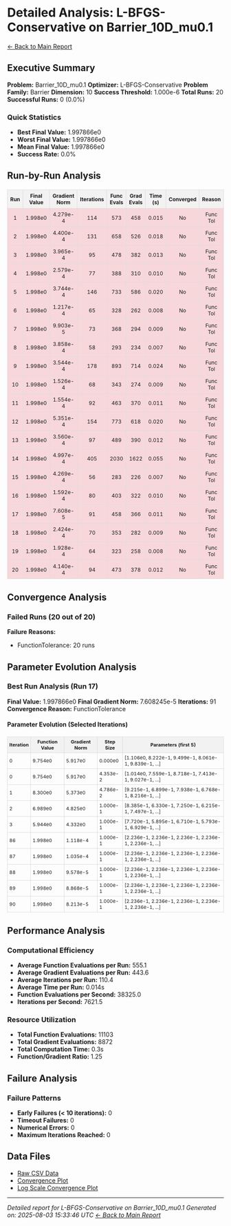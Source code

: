 # Detailed Analysis: L-BFGS-Conservative on Barrier_10D_mu0.1
[← Back to Main Report](benchmark_report.md)
## Executive Summary
**Problem:** Barrier_10D_mu0.1
**Optimizer:** L-BFGS-Conservative
**Problem Family:** Barrier
**Dimension:** 10
**Success Threshold:** 1.000e-6
**Total Runs:** 20
**Successful Runs:** 0 (0.0%)

### Quick Statistics
* **Best Final Value:** 1.997866e0
* **Worst Final Value:** 1.997866e0
* **Mean Final Value:** 1.997866e0
* **Success Rate:** 0.0%


## Run-by-Run Analysis
<table style="border-collapse: collapse; width: 100%; margin: 20px 0; font-size: 12px;">
<tr style="background-color: #f2f2f2;">
<th style="border: 1px solid #ddd; padding: 6px; text-align: center;">Run</th>
<th style="border: 1px solid #ddd; padding: 6px; text-align: center;">Final Value</th>
<th style="border: 1px solid #ddd; padding: 6px; text-align: center;">Gradient Norm</th>
<th style="border: 1px solid #ddd; padding: 6px; text-align: center;">Iterations</th>
<th style="border: 1px solid #ddd; padding: 6px; text-align: center;">Func Evals</th>
<th style="border: 1px solid #ddd; padding: 6px; text-align: center;">Grad Evals</th>
<th style="border: 1px solid #ddd; padding: 6px; text-align: center;">Time (s)</th>
<th style="border: 1px solid #ddd; padding: 6px; text-align: center;">Converged</th>
<th style="border: 1px solid #ddd; padding: 6px; text-align: center;">Reason</th>
</tr>
<tr style="background-color: #f8d7da;">
<td style="border: 1px solid #ddd; padding: 6px; text-align: center;">1</td>
<td style="border: 1px solid #ddd; padding: 6px; text-align: center;">1.998e0</td>
<td style="border: 1px solid #ddd; padding: 6px; text-align: center;">4.279e-4</td>
<td style="border: 1px solid #ddd; padding: 6px; text-align: center;">114</td>
<td style="border: 1px solid #ddd; padding: 6px; text-align: center;">573</td>
<td style="border: 1px solid #ddd; padding: 6px; text-align: center;">458</td>
<td style="border: 1px solid #ddd; padding: 6px; text-align: center;">0.015</td>
<td style="border: 1px solid #ddd; padding: 6px; text-align: center;">No</td>
<td style="border: 1px solid #ddd; padding: 6px; text-align: center;">Func Tol</td>
</tr>
<tr style="background-color: #f8d7da;">
<td style="border: 1px solid #ddd; padding: 6px; text-align: center;">2</td>
<td style="border: 1px solid #ddd; padding: 6px; text-align: center;">1.998e0</td>
<td style="border: 1px solid #ddd; padding: 6px; text-align: center;">4.400e-4</td>
<td style="border: 1px solid #ddd; padding: 6px; text-align: center;">131</td>
<td style="border: 1px solid #ddd; padding: 6px; text-align: center;">658</td>
<td style="border: 1px solid #ddd; padding: 6px; text-align: center;">526</td>
<td style="border: 1px solid #ddd; padding: 6px; text-align: center;">0.018</td>
<td style="border: 1px solid #ddd; padding: 6px; text-align: center;">No</td>
<td style="border: 1px solid #ddd; padding: 6px; text-align: center;">Func Tol</td>
</tr>
<tr style="background-color: #f8d7da;">
<td style="border: 1px solid #ddd; padding: 6px; text-align: center;">3</td>
<td style="border: 1px solid #ddd; padding: 6px; text-align: center;">1.998e0</td>
<td style="border: 1px solid #ddd; padding: 6px; text-align: center;">3.965e-4</td>
<td style="border: 1px solid #ddd; padding: 6px; text-align: center;">95</td>
<td style="border: 1px solid #ddd; padding: 6px; text-align: center;">478</td>
<td style="border: 1px solid #ddd; padding: 6px; text-align: center;">382</td>
<td style="border: 1px solid #ddd; padding: 6px; text-align: center;">0.013</td>
<td style="border: 1px solid #ddd; padding: 6px; text-align: center;">No</td>
<td style="border: 1px solid #ddd; padding: 6px; text-align: center;">Func Tol</td>
</tr>
<tr style="background-color: #f8d7da;">
<td style="border: 1px solid #ddd; padding: 6px; text-align: center;">4</td>
<td style="border: 1px solid #ddd; padding: 6px; text-align: center;">1.998e0</td>
<td style="border: 1px solid #ddd; padding: 6px; text-align: center;">2.579e-4</td>
<td style="border: 1px solid #ddd; padding: 6px; text-align: center;">77</td>
<td style="border: 1px solid #ddd; padding: 6px; text-align: center;">388</td>
<td style="border: 1px solid #ddd; padding: 6px; text-align: center;">310</td>
<td style="border: 1px solid #ddd; padding: 6px; text-align: center;">0.010</td>
<td style="border: 1px solid #ddd; padding: 6px; text-align: center;">No</td>
<td style="border: 1px solid #ddd; padding: 6px; text-align: center;">Func Tol</td>
</tr>
<tr style="background-color: #f8d7da;">
<td style="border: 1px solid #ddd; padding: 6px; text-align: center;">5</td>
<td style="border: 1px solid #ddd; padding: 6px; text-align: center;">1.998e0</td>
<td style="border: 1px solid #ddd; padding: 6px; text-align: center;">3.744e-4</td>
<td style="border: 1px solid #ddd; padding: 6px; text-align: center;">146</td>
<td style="border: 1px solid #ddd; padding: 6px; text-align: center;">733</td>
<td style="border: 1px solid #ddd; padding: 6px; text-align: center;">586</td>
<td style="border: 1px solid #ddd; padding: 6px; text-align: center;">0.020</td>
<td style="border: 1px solid #ddd; padding: 6px; text-align: center;">No</td>
<td style="border: 1px solid #ddd; padding: 6px; text-align: center;">Func Tol</td>
</tr>
<tr style="background-color: #f8d7da;">
<td style="border: 1px solid #ddd; padding: 6px; text-align: center;">6</td>
<td style="border: 1px solid #ddd; padding: 6px; text-align: center;">1.998e0</td>
<td style="border: 1px solid #ddd; padding: 6px; text-align: center;">1.217e-4</td>
<td style="border: 1px solid #ddd; padding: 6px; text-align: center;">65</td>
<td style="border: 1px solid #ddd; padding: 6px; text-align: center;">328</td>
<td style="border: 1px solid #ddd; padding: 6px; text-align: center;">262</td>
<td style="border: 1px solid #ddd; padding: 6px; text-align: center;">0.008</td>
<td style="border: 1px solid #ddd; padding: 6px; text-align: center;">No</td>
<td style="border: 1px solid #ddd; padding: 6px; text-align: center;">Func Tol</td>
</tr>
<tr style="background-color: #f8d7da;">
<td style="border: 1px solid #ddd; padding: 6px; text-align: center;">7</td>
<td style="border: 1px solid #ddd; padding: 6px; text-align: center;">1.998e0</td>
<td style="border: 1px solid #ddd; padding: 6px; text-align: center;">9.903e-5</td>
<td style="border: 1px solid #ddd; padding: 6px; text-align: center;">73</td>
<td style="border: 1px solid #ddd; padding: 6px; text-align: center;">368</td>
<td style="border: 1px solid #ddd; padding: 6px; text-align: center;">294</td>
<td style="border: 1px solid #ddd; padding: 6px; text-align: center;">0.009</td>
<td style="border: 1px solid #ddd; padding: 6px; text-align: center;">No</td>
<td style="border: 1px solid #ddd; padding: 6px; text-align: center;">Func Tol</td>
</tr>
<tr style="background-color: #f8d7da;">
<td style="border: 1px solid #ddd; padding: 6px; text-align: center;">8</td>
<td style="border: 1px solid #ddd; padding: 6px; text-align: center;">1.998e0</td>
<td style="border: 1px solid #ddd; padding: 6px; text-align: center;">3.858e-4</td>
<td style="border: 1px solid #ddd; padding: 6px; text-align: center;">58</td>
<td style="border: 1px solid #ddd; padding: 6px; text-align: center;">293</td>
<td style="border: 1px solid #ddd; padding: 6px; text-align: center;">234</td>
<td style="border: 1px solid #ddd; padding: 6px; text-align: center;">0.007</td>
<td style="border: 1px solid #ddd; padding: 6px; text-align: center;">No</td>
<td style="border: 1px solid #ddd; padding: 6px; text-align: center;">Func Tol</td>
</tr>
<tr style="background-color: #f8d7da;">
<td style="border: 1px solid #ddd; padding: 6px; text-align: center;">9</td>
<td style="border: 1px solid #ddd; padding: 6px; text-align: center;">1.998e0</td>
<td style="border: 1px solid #ddd; padding: 6px; text-align: center;">3.544e-4</td>
<td style="border: 1px solid #ddd; padding: 6px; text-align: center;">178</td>
<td style="border: 1px solid #ddd; padding: 6px; text-align: center;">893</td>
<td style="border: 1px solid #ddd; padding: 6px; text-align: center;">714</td>
<td style="border: 1px solid #ddd; padding: 6px; text-align: center;">0.024</td>
<td style="border: 1px solid #ddd; padding: 6px; text-align: center;">No</td>
<td style="border: 1px solid #ddd; padding: 6px; text-align: center;">Func Tol</td>
</tr>
<tr style="background-color: #f8d7da;">
<td style="border: 1px solid #ddd; padding: 6px; text-align: center;">10</td>
<td style="border: 1px solid #ddd; padding: 6px; text-align: center;">1.998e0</td>
<td style="border: 1px solid #ddd; padding: 6px; text-align: center;">1.526e-4</td>
<td style="border: 1px solid #ddd; padding: 6px; text-align: center;">68</td>
<td style="border: 1px solid #ddd; padding: 6px; text-align: center;">343</td>
<td style="border: 1px solid #ddd; padding: 6px; text-align: center;">274</td>
<td style="border: 1px solid #ddd; padding: 6px; text-align: center;">0.009</td>
<td style="border: 1px solid #ddd; padding: 6px; text-align: center;">No</td>
<td style="border: 1px solid #ddd; padding: 6px; text-align: center;">Func Tol</td>
</tr>
<tr style="background-color: #f8d7da;">
<td style="border: 1px solid #ddd; padding: 6px; text-align: center;">11</td>
<td style="border: 1px solid #ddd; padding: 6px; text-align: center;">1.998e0</td>
<td style="border: 1px solid #ddd; padding: 6px; text-align: center;">1.554e-4</td>
<td style="border: 1px solid #ddd; padding: 6px; text-align: center;">92</td>
<td style="border: 1px solid #ddd; padding: 6px; text-align: center;">463</td>
<td style="border: 1px solid #ddd; padding: 6px; text-align: center;">370</td>
<td style="border: 1px solid #ddd; padding: 6px; text-align: center;">0.011</td>
<td style="border: 1px solid #ddd; padding: 6px; text-align: center;">No</td>
<td style="border: 1px solid #ddd; padding: 6px; text-align: center;">Func Tol</td>
</tr>
<tr style="background-color: #f8d7da;">
<td style="border: 1px solid #ddd; padding: 6px; text-align: center;">12</td>
<td style="border: 1px solid #ddd; padding: 6px; text-align: center;">1.998e0</td>
<td style="border: 1px solid #ddd; padding: 6px; text-align: center;">5.351e-4</td>
<td style="border: 1px solid #ddd; padding: 6px; text-align: center;">154</td>
<td style="border: 1px solid #ddd; padding: 6px; text-align: center;">773</td>
<td style="border: 1px solid #ddd; padding: 6px; text-align: center;">618</td>
<td style="border: 1px solid #ddd; padding: 6px; text-align: center;">0.020</td>
<td style="border: 1px solid #ddd; padding: 6px; text-align: center;">No</td>
<td style="border: 1px solid #ddd; padding: 6px; text-align: center;">Func Tol</td>
</tr>
<tr style="background-color: #f8d7da;">
<td style="border: 1px solid #ddd; padding: 6px; text-align: center;">13</td>
<td style="border: 1px solid #ddd; padding: 6px; text-align: center;">1.998e0</td>
<td style="border: 1px solid #ddd; padding: 6px; text-align: center;">3.560e-4</td>
<td style="border: 1px solid #ddd; padding: 6px; text-align: center;">97</td>
<td style="border: 1px solid #ddd; padding: 6px; text-align: center;">489</td>
<td style="border: 1px solid #ddd; padding: 6px; text-align: center;">390</td>
<td style="border: 1px solid #ddd; padding: 6px; text-align: center;">0.012</td>
<td style="border: 1px solid #ddd; padding: 6px; text-align: center;">No</td>
<td style="border: 1px solid #ddd; padding: 6px; text-align: center;">Func Tol</td>
</tr>
<tr style="background-color: #f8d7da;">
<td style="border: 1px solid #ddd; padding: 6px; text-align: center;">14</td>
<td style="border: 1px solid #ddd; padding: 6px; text-align: center;">1.998e0</td>
<td style="border: 1px solid #ddd; padding: 6px; text-align: center;">4.997e-4</td>
<td style="border: 1px solid #ddd; padding: 6px; text-align: center;">405</td>
<td style="border: 1px solid #ddd; padding: 6px; text-align: center;">2030</td>
<td style="border: 1px solid #ddd; padding: 6px; text-align: center;">1622</td>
<td style="border: 1px solid #ddd; padding: 6px; text-align: center;">0.055</td>
<td style="border: 1px solid #ddd; padding: 6px; text-align: center;">No</td>
<td style="border: 1px solid #ddd; padding: 6px; text-align: center;">Func Tol</td>
</tr>
<tr style="background-color: #f8d7da;">
<td style="border: 1px solid #ddd; padding: 6px; text-align: center;">15</td>
<td style="border: 1px solid #ddd; padding: 6px; text-align: center;">1.998e0</td>
<td style="border: 1px solid #ddd; padding: 6px; text-align: center;">4.269e-4</td>
<td style="border: 1px solid #ddd; padding: 6px; text-align: center;">56</td>
<td style="border: 1px solid #ddd; padding: 6px; text-align: center;">283</td>
<td style="border: 1px solid #ddd; padding: 6px; text-align: center;">226</td>
<td style="border: 1px solid #ddd; padding: 6px; text-align: center;">0.007</td>
<td style="border: 1px solid #ddd; padding: 6px; text-align: center;">No</td>
<td style="border: 1px solid #ddd; padding: 6px; text-align: center;">Func Tol</td>
</tr>
<tr style="background-color: #f8d7da;">
<td style="border: 1px solid #ddd; padding: 6px; text-align: center;">16</td>
<td style="border: 1px solid #ddd; padding: 6px; text-align: center;">1.998e0</td>
<td style="border: 1px solid #ddd; padding: 6px; text-align: center;">1.592e-4</td>
<td style="border: 1px solid #ddd; padding: 6px; text-align: center;">80</td>
<td style="border: 1px solid #ddd; padding: 6px; text-align: center;">403</td>
<td style="border: 1px solid #ddd; padding: 6px; text-align: center;">322</td>
<td style="border: 1px solid #ddd; padding: 6px; text-align: center;">0.010</td>
<td style="border: 1px solid #ddd; padding: 6px; text-align: center;">No</td>
<td style="border: 1px solid #ddd; padding: 6px; text-align: center;">Func Tol</td>
</tr>
<tr style="background-color: #f8d7da;">
<td style="border: 1px solid #ddd; padding: 6px; text-align: center;">17</td>
<td style="border: 1px solid #ddd; padding: 6px; text-align: center;">1.998e0</td>
<td style="border: 1px solid #ddd; padding: 6px; text-align: center;">7.608e-5</td>
<td style="border: 1px solid #ddd; padding: 6px; text-align: center;">91</td>
<td style="border: 1px solid #ddd; padding: 6px; text-align: center;">458</td>
<td style="border: 1px solid #ddd; padding: 6px; text-align: center;">366</td>
<td style="border: 1px solid #ddd; padding: 6px; text-align: center;">0.011</td>
<td style="border: 1px solid #ddd; padding: 6px; text-align: center;">No</td>
<td style="border: 1px solid #ddd; padding: 6px; text-align: center;">Func Tol</td>
</tr>
<tr style="background-color: #f8d7da;">
<td style="border: 1px solid #ddd; padding: 6px; text-align: center;">18</td>
<td style="border: 1px solid #ddd; padding: 6px; text-align: center;">1.998e0</td>
<td style="border: 1px solid #ddd; padding: 6px; text-align: center;">2.424e-4</td>
<td style="border: 1px solid #ddd; padding: 6px; text-align: center;">70</td>
<td style="border: 1px solid #ddd; padding: 6px; text-align: center;">353</td>
<td style="border: 1px solid #ddd; padding: 6px; text-align: center;">282</td>
<td style="border: 1px solid #ddd; padding: 6px; text-align: center;">0.009</td>
<td style="border: 1px solid #ddd; padding: 6px; text-align: center;">No</td>
<td style="border: 1px solid #ddd; padding: 6px; text-align: center;">Func Tol</td>
</tr>
<tr style="background-color: #f8d7da;">
<td style="border: 1px solid #ddd; padding: 6px; text-align: center;">19</td>
<td style="border: 1px solid #ddd; padding: 6px; text-align: center;">1.998e0</td>
<td style="border: 1px solid #ddd; padding: 6px; text-align: center;">1.928e-4</td>
<td style="border: 1px solid #ddd; padding: 6px; text-align: center;">64</td>
<td style="border: 1px solid #ddd; padding: 6px; text-align: center;">323</td>
<td style="border: 1px solid #ddd; padding: 6px; text-align: center;">258</td>
<td style="border: 1px solid #ddd; padding: 6px; text-align: center;">0.008</td>
<td style="border: 1px solid #ddd; padding: 6px; text-align: center;">No</td>
<td style="border: 1px solid #ddd; padding: 6px; text-align: center;">Func Tol</td>
</tr>
<tr style="background-color: #f8d7da;">
<td style="border: 1px solid #ddd; padding: 6px; text-align: center;">20</td>
<td style="border: 1px solid #ddd; padding: 6px; text-align: center;">1.998e0</td>
<td style="border: 1px solid #ddd; padding: 6px; text-align: center;">4.140e-4</td>
<td style="border: 1px solid #ddd; padding: 6px; text-align: center;">94</td>
<td style="border: 1px solid #ddd; padding: 6px; text-align: center;">473</td>
<td style="border: 1px solid #ddd; padding: 6px; text-align: center;">378</td>
<td style="border: 1px solid #ddd; padding: 6px; text-align: center;">0.012</td>
<td style="border: 1px solid #ddd; padding: 6px; text-align: center;">No</td>
<td style="border: 1px solid #ddd; padding: 6px; text-align: center;">Func Tol</td>
</tr>
</table>

## Convergence Analysis

### Failed Runs (20 out of 20)

**Failure Reasons:**
- FunctionTolerance: 20 runs

## Parameter Evolution Analysis

### Best Run Analysis (Run 17)
**Final Value:** 1.997866e0
**Final Gradient Norm:** 7.608245e-5
**Iterations:** 91
**Convergence Reason:** FunctionTolerance

#### Parameter Evolution (Selected Iterations)

<table style="border-collapse: collapse; width: 100%; margin: 20px 0; font-size: 11px;">
<tr style="background-color: #f2f2f2;">
<th style="border: 1px solid #ddd; padding: 4px;">Iteration</th>
<th style="border: 1px solid #ddd; padding: 4px;">Function Value</th>
<th style="border: 1px solid #ddd; padding: 4px;">Gradient Norm</th>
<th style="border: 1px solid #ddd; padding: 4px;">Step Size</th>
<th style="border: 1px solid #ddd; padding: 4px;">Parameters (first 5)</th>
</tr>
<tr><td style="border: 1px solid #ddd; padding: 4px;">0</td><td style="border: 1px solid #ddd; padding: 4px;">9.754e0</td><td style="border: 1px solid #ddd; padding: 4px;">5.917e0</td><td style="border: 1px solid #ddd; padding: 4px;">0.000e0</td><td style="border: 1px solid #ddd; padding: 4px;">[1.106e0, 8.222e-1, 9.499e-1, 8.061e-1, 9.839e-1, ...]</td></tr>
<tr><td style="border: 1px solid #ddd; padding: 4px;">0</td><td style="border: 1px solid #ddd; padding: 4px;">9.754e0</td><td style="border: 1px solid #ddd; padding: 4px;">5.917e0</td><td style="border: 1px solid #ddd; padding: 4px;">4.353e-2</td><td style="border: 1px solid #ddd; padding: 4px;">[1.014e0, 7.559e-1, 8.718e-1, 7.413e-1, 9.027e-1, ...]</td></tr>
<tr><td style="border: 1px solid #ddd; padding: 4px;">1</td><td style="border: 1px solid #ddd; padding: 4px;">8.300e0</td><td style="border: 1px solid #ddd; padding: 4px;">5.373e0</td><td style="border: 1px solid #ddd; padding: 4px;">4.786e-2</td><td style="border: 1px solid #ddd; padding: 4px;">[9.215e-1, 6.899e-1, 7.938e-1, 6.768e-1, 8.216e-1, ...]</td></tr>
<tr><td style="border: 1px solid #ddd; padding: 4px;">2</td><td style="border: 1px solid #ddd; padding: 4px;">6.989e0</td><td style="border: 1px solid #ddd; padding: 4px;">4.825e0</td><td style="border: 1px solid #ddd; padding: 4px;">1.000e-1</td><td style="border: 1px solid #ddd; padding: 4px;">[8.385e-1, 6.330e-1, 7.250e-1, 6.215e-1, 7.497e-1, ...]</td></tr>
<tr><td style="border: 1px solid #ddd; padding: 4px;">3</td><td style="border: 1px solid #ddd; padding: 4px;">5.944e0</td><td style="border: 1px solid #ddd; padding: 4px;">4.332e0</td><td style="border: 1px solid #ddd; padding: 4px;">1.000e-1</td><td style="border: 1px solid #ddd; padding: 4px;">[7.720e-1, 5.895e-1, 6.710e-1, 5.793e-1, 6.929e-1, ...]</td></tr>
<tr><td style="border: 1px solid #ddd; padding: 4px;">86</td><td style="border: 1px solid #ddd; padding: 4px;">1.998e0</td><td style="border: 1px solid #ddd; padding: 4px;">1.118e-4</td><td style="border: 1px solid #ddd; padding: 4px;">1.000e-1</td><td style="border: 1px solid #ddd; padding: 4px;">[2.236e-1, 2.236e-1, 2.236e-1, 2.236e-1, 2.236e-1, ...]</td></tr>
<tr><td style="border: 1px solid #ddd; padding: 4px;">87</td><td style="border: 1px solid #ddd; padding: 4px;">1.998e0</td><td style="border: 1px solid #ddd; padding: 4px;">1.035e-4</td><td style="border: 1px solid #ddd; padding: 4px;">1.000e-1</td><td style="border: 1px solid #ddd; padding: 4px;">[2.236e-1, 2.236e-1, 2.236e-1, 2.236e-1, 2.236e-1, ...]</td></tr>
<tr><td style="border: 1px solid #ddd; padding: 4px;">88</td><td style="border: 1px solid #ddd; padding: 4px;">1.998e0</td><td style="border: 1px solid #ddd; padding: 4px;">9.578e-5</td><td style="border: 1px solid #ddd; padding: 4px;">1.000e-1</td><td style="border: 1px solid #ddd; padding: 4px;">[2.236e-1, 2.236e-1, 2.236e-1, 2.236e-1, 2.236e-1, ...]</td></tr>
<tr><td style="border: 1px solid #ddd; padding: 4px;">89</td><td style="border: 1px solid #ddd; padding: 4px;">1.998e0</td><td style="border: 1px solid #ddd; padding: 4px;">8.868e-5</td><td style="border: 1px solid #ddd; padding: 4px;">1.000e-1</td><td style="border: 1px solid #ddd; padding: 4px;">[2.236e-1, 2.236e-1, 2.236e-1, 2.236e-1, 2.236e-1, ...]</td></tr>
<tr><td style="border: 1px solid #ddd; padding: 4px;">90</td><td style="border: 1px solid #ddd; padding: 4px;">1.998e0</td><td style="border: 1px solid #ddd; padding: 4px;">8.213e-5</td><td style="border: 1px solid #ddd; padding: 4px;">1.000e-1</td><td style="border: 1px solid #ddd; padding: 4px;">[2.236e-1, 2.236e-1, 2.236e-1, 2.236e-1, 2.236e-1, ...]</td></tr>
</table>

## Performance Analysis

### Computational Efficiency
- **Average Function Evaluations per Run:** 555.1
- **Average Gradient Evaluations per Run:** 443.6
- **Average Iterations per Run:** 110.4
- **Average Time per Run:** 0.014s
- **Function Evaluations per Second:** 38325.0
- **Iterations per Second:** 7621.5
### Resource Utilization
- **Total Function Evaluations:** 11103
- **Total Gradient Evaluations:** 8872
- **Total Computation Time:** 0.3s
- **Function/Gradient Ratio:** 1.25
## Failure Analysis

### Failure Patterns
- **Early Failures (< 10 iterations):** 0
- **Timeout Failures:** 0
- **Numerical Errors:** 0
- **Maximum Iterations Reached:** 0


## Data Files
* [Raw CSV Data](../data/problems/Barrier_10D_mu0.1_results.csv)
* [Convergence Plot](../plots/Barrier_10D_mu0.1.png)
* [Log Scale Convergence Plot](../plots/Barrier_10D_mu0.1_log.png)


---
*Detailed report for L-BFGS-Conservative on Barrier_10D_mu0.1*
*Generated on: 2025-08-03 15:33:46 UTC*
*[← Back to Main Report](../benchmark_report.md)*
